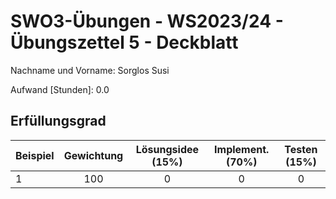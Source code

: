 # **SWO3-Übungen - WS2023/24 - Übungszettel 5 - Deckblatt**

Nachname und Vorname: Sorglos Susi

Aufwand [Stunden]:    0.0

## **Erfüllungsgrad**

| Beispiel  | Gewichtung  | Lösungsidee (15%) | Implement. (70%) | Testen (15%)    |
| --------- | :---------: | :---------------: | :--------------: | :-------------: |
| 1         | 100         | 0                 | 0                | 0               |

